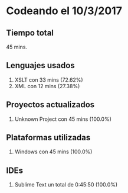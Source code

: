 # Codeando el 10/3/2017

## Tiempo total
45 mins.

## Lenguajes usados
1. XSLT con 33 mins (72.62%)
1. XML con 12 mins (27.38%)

## Proyectos actualizados
1. Unknown Project con 45 mins (100.0%)

## Plataformas utilizadas
1. Windows con 45 mins (100.0%)

## IDEs
1. Sublime Text un total de 0:45:50 (100.0%)
